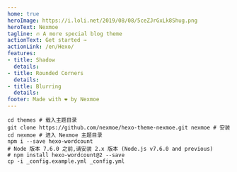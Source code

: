 ```yaml
---
home: true
heroImage: https://i.loli.net/2019/08/08/5ceZJrGxLk8Shug.png
heroText: Nexmoe
tagline: 🔥 A more special blog theme
actionText: Get started →
actionLink: /en/Hexo/
features:
- title: Shadow
  details: 
- title: Rounded Corners
  details: 
- title: Blurring
  details: 
footer: Made with ❤ by Nexmoe
---
```


    cd themes # 载入主题目录
    git clone https://github.com/nexmoe/hexo-theme-nexmoe.git nexmoe # 安装
    cd nexmoe # 进入 Nexmoe 主题目录
    npm i --save hexo-wordcount
    # Node 版本 7.6.0 之前,请安装 2.x 版本 (Node.js v7.6.0 and previous) 
    # npm install hexo-wordcount@2 --save
    cp -i _config.example.yml _config.yml
